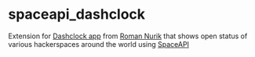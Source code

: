 spaceapi_dashclock
==================

Extension for [Dashclock app](https://play.google.com/store/apps/details?id=net.nurik.roman.dashclock) from [Roman Nurik](https://plus.google.com/+RomanNurik) that shows open status of various hackerspaces around the world using [SpaceAPI](http://spaceapi.net)
